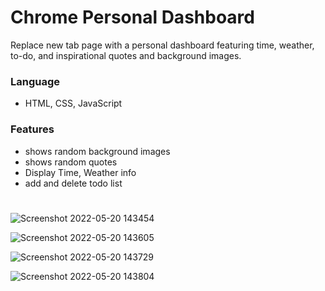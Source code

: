 ﻿# Chrome Personal Dashboard

Replace new tab page with a personal dashboard featuring time, weather, to-do, and inspirational quotes and background images.

### Language
- HTML, CSS, JavaScript

### Features
- shows random background images
- shows random quotes
- Display Time, Weather info
- add and delete todo list

#


![Screenshot 2022-05-20 143454](https://user-images.githubusercontent.com/91655432/169617394-6391961c-edb6-4d26-8bd3-739cea3f3a60.jpg)

![Screenshot 2022-05-20 143605](https://user-images.githubusercontent.com/91655432/169617483-37c64a57-c24e-44f9-9713-5df11f5a690d.jpg)

![Screenshot 2022-05-20 143729](https://user-images.githubusercontent.com/91655432/169617486-1709a450-995d-4973-a8fe-f2d53cdd168e.jpg)

![Screenshot 2022-05-20 143804](https://user-images.githubusercontent.com/91655432/169617491-f20ec466-4a49-4b1c-bebe-9e3c9a129850.jpg)
